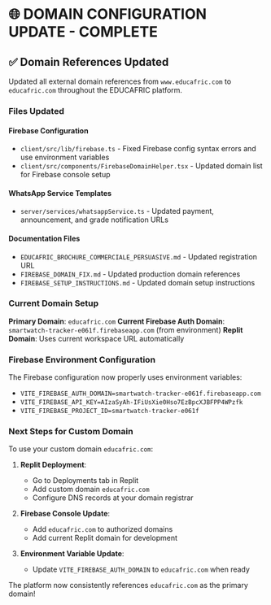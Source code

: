# 🌐 DOMAIN CONFIGURATION UPDATE - COMPLETE

## ✅ Domain References Updated

Updated all external domain references from `www.educafric.com` to `educafric.com` throughout the EDUCAFRIC platform.

### Files Updated

#### Firebase Configuration
- `client/src/lib/firebase.ts` - Fixed Firebase config syntax errors and use environment variables
- `client/src/components/FirebaseDomainHelper.tsx` - Updated domain list for Firebase console setup

#### WhatsApp Service Templates  
- `server/services/whatsappService.ts` - Updated payment, announcement, and grade notification URLs

#### Documentation Files
- `EDUCAFRIC_BROCHURE_COMMERCIALE_PERSUASIVE.md` - Updated registration URL
- `FIREBASE_DOMAIN_FIX.md` - Updated production domain references
- `FIREBASE_SETUP_INSTRUCTIONS.md` - Updated domain setup instructions

### Current Domain Setup

**Primary Domain**: `educafric.com`
**Current Firebase Auth Domain**: `smartwatch-tracker-e061f.firebaseapp.com` (from environment)
**Replit Domain**: Uses current workspace URL automatically

### Firebase Environment Configuration

The Firebase configuration now properly uses environment variables:
- `VITE_FIREBASE_AUTH_DOMAIN=smartwatch-tracker-e061f.firebaseapp.com`
- `VITE_FIREBASE_API_KEY=AIzaSyAh-IFiUsXie0Hso7EzBpcXJBFPP4WPzfk`
- `VITE_FIREBASE_PROJECT_ID=smartwatch-tracker-e061f`

### Next Steps for Custom Domain

To use your custom domain `educafric.com`:

1. **Replit Deployment**: 
   - Go to Deployments tab in Replit
   - Add custom domain `educafric.com`
   - Configure DNS records at your domain registrar

2. **Firebase Console Update**:
   - Add `educafric.com` to authorized domains
   - Add current Replit domain for development

3. **Environment Variable Update**:
   - Update `VITE_FIREBASE_AUTH_DOMAIN` to `educafric.com` when ready

The platform now consistently references `educafric.com` as the primary domain!